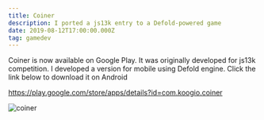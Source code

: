 ```yaml
---
title: Coiner
description: I ported a js13k entry to a Defold-powered game
date: 2019-08-12T17:00:00.000Z
tag: gamedev
---
```

Coiner is now available on Google Play. It was originally developed for js13k competition. I developed a version for mobile using Defold engine. Click the link below to download it on Android

<https://play.google.com/store/apps/details?id=com.koogio.coiner>

![coiner](/uploads/screenshot_20190925-203950.png)
